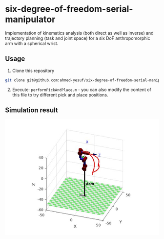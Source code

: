 # six-degree-of-freedom-serial-manipulator
Implementation of kinematics analysis (both direct as well as inverse) and trajectory planning (task and joint space) for a six DoF anthropomorphic arm with a spherical wrist.

## Usage
1. Clone this repository
```bash
git clone git@github.com:ahmed-yesuf/six-degree-of-freedom-serial-manipulator.git
```
2. Execute: `performPickAndPlace.m` - you can also modify the content of this file to try different pick and place positions.

## Simulation result
![sample result](Report/result.jpg)


